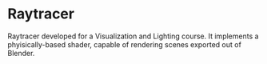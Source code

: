 # Raytracer
Raytracer developed for a Visualization and Lighting course. It implements a phyisically-based shader, capable of rendering scenes exported out of Blender.
